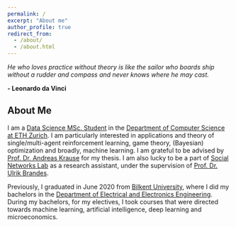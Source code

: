 ```yaml
---
permalink: /
excerpt: "About me"
author_profile: true
redirect_from: 
  - /about/
  - /about.html
---
```


_He who loves practice without theory is like the sailor who boards ship without a rudder and compass and never knows where he may cast._

**- Leonardo da Vinci**

## About Me

I am a [Data Science MSc. Student](https://inf.ethz.ch/studies/master/master-ds.html) in the [Department of Computer Science at ETH Zurich](https://inf.ethz.ch). I am particularly interested in applications and theory of single/multi-agent reinforcement learning, game theory, (Bayesian) optimization and broadly, machine learning. I am grateful to be advised by [Prof. Dr. Andreas Krause](https://las.inf.ethz.ch/krausea) for my thesis. I am also lucky to be a part of [Social Networks Lab](https://sn.ethz.ch) as a research assistant, under the supervision of [Prof. Dr. Ulrik Brandes](https://sn.ethz.ch/profile.html?persid=239462). 

Previously, I graduated in June 2020 from [Bilkent University](https://w3.bilkent.edu.tr/bilkent/), where I did my bachelors in the [Department of Electrical and Electronics Engineering](https://ee.bilkent.edu.tr/en/). During my bachelors, for my electives, I took courses that were directed towards machine learning, artificial intelligence, deep learning and microeconomics.
